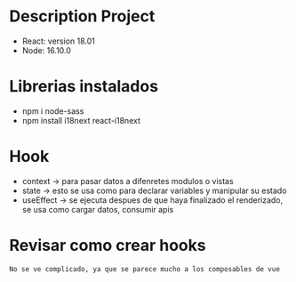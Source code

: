 # Description Project
  * React: version 18.01
  * Node: 16.10.0

# Librerias instalados
  * npm i node-sass
  * npm install i18next react-i18next



# Hook

  - context -> para pasar datos a difenretes modulos o vistas
  - state -> esto se usa como para declarar variables y manipular su estado
  - useEffect -> se ejecuta despues de que haya finalizado el renderizado, se usa como cargar datos, consumir apis

  # Revisar como crear hooks
    No se ve complicado, ya que se parece mucho a los composables de vue
